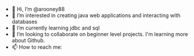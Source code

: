 - 👋 Hi, I’m @arooney88
- 👀 I’m interested in creating java web applications and interacting with databases
- 🌱 I’m currently learning jdbc and sql
- 💞️ I’m looking to collaborate on beginner level projects. I'm learning more about Github. 
- 📫 How to reach me: 

<!---
arooney88/arooney88 is a ✨ special ✨ repository because its `README.md` (this file) appears on your GitHub profile.
You can click the Preview link to take a look at your changes.
--->
